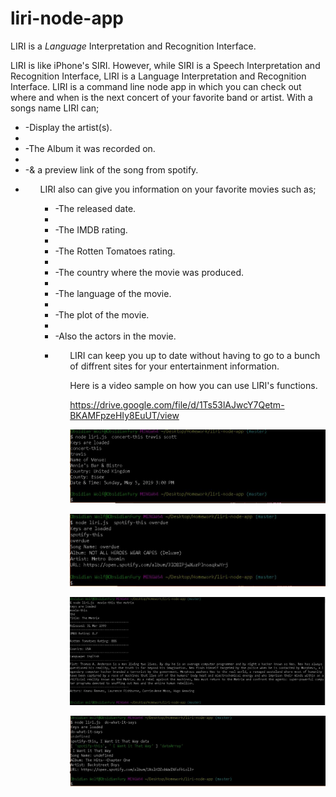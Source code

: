 # liri-node-app
LIRI is a _Language_ Interpretation and Recognition Interface.

<p>LIRI is like iPhone's SIRI. However, while SIRI is a Speech Interpretation and Recognition Interface, LIRI is a Language Interpretation and Recognition Interface. LIRI is a command line node app in which you can check out where and when is the next concert of your favorite band or artist. With a songs name LIRI can; 
<ul>
<li>-Display the artist(s).<li>
<li>-The Album it was recorded on.<li>
<li>-& a preview link of the song from spotify.<li>
<ul>
<p> 
<p>LIRI also can give you information on your favorite movies such as;<p>
<ul>
<li>-The released date.<li>
<li>-The IMDB rating.<li>
<li>-The Rotten Tomatoes rating.<li>
<li>-The country where the movie was produced.<li>
<li>-The language of the movie.<li>
<li>-The plot of the movie.<li>
<li>-Also the actors in the movie.<li>
<ul>
<p>LIRI can keep you up to date without having to go to a bunch of diffrent sites for your entertainment information.<p>
 

<p>Here is a video sample on how you can use LIRI's functions.<p>

<https://drive.google.com/file/d/1Ts53lAJwcY7Qetm-BKAMFpzeHIy8EuUT/view>

![Liri concert-this Your Concert!](/images/Liri.concert-this.JPG)

![Liri spotify-this Your Music!](/images/Liri.spotify-this.JPG)

![Liri movie-this Your Music!](/images/Liri.movie-this.JPG)

![Liri do-what-it-say random text file!](/images/Liri.do-what-it-says.JPG)
